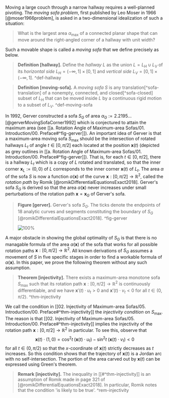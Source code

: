 Moving a large couch through a narrow hallway requires a well-planned pivoting. The _moving sofa problem_, first published by Leo Moser in 1966 [@moser1966problem], is asked in a two-dimensional idealization of such a situation:

> What is the largest area $\alpha_{\text{max}}$ of a connected planar shape that can move around the right-angled corner of a hallway with unit width?

Such a movable shape is called a _moving sofa_ that we define precisely as below.

> __Definition [hallway].__ Define the _hallway_ $L$ as the union $L = L_H \cup L_V$ of its _horizontal side_ $L_H = (-\infty, 1] \times [0, 1]$ and _vertical side_ $L_V = [0, 1] \times (-\infty, 1]$. ^def-hallway

> __Definition [moving-sofa].__ A _moving sofa_ $S$ is any translation[^sofa-translation] of a nonempty, connected, and closed[^sofa-closed] subset of $L_H$ that can be moved inside $L$ by a continuous rigid motion to a subset of $L_V$. ^def-moving-sofa

In 1992, Gerver constructed a sofa $S_G$ of area $\alpha_G := 2.2195\dots$ [@gerverMovingSofaCorner1992] which is conjectured to attain the maximum area (see [[a. Rotation Angle of Maximum-area Sofas/01. Introduction/00. Preface#^fig-gerver]]). An important idea of Gerver is that a maximum-area moving sofa $S_{\max}$ should be the intersection of rotated hallways $L_t$ of angle $t \in [0, \pi/2]$ each located at the position $\mathbf{x}(t)$ (depicted as grey outlines in [[a. Rotation Angle of Maximum-area Sofas/01. Introduction/00. Preface#^fig-gerver]]). That is, for each $t \in [0, \pi/2]$, there is a hallway $L_t$ which is a copy of $L$ rotated and translated, so that the inner corner $\mathbf{x}_L := (0, 0)$ of $L$ corresponds to the inner corner $\mathbf{x}(t)$ of $L_t$. The area $\alpha$ of the sofa $S$ is now a function $\alpha(\mathbf{x})$ of the curve $\mathbf{x} : [0, \pi/2] \to \mathbb{R}^2$, called the _rotation path_ by Romik [@romikDifferentialEquationsExact2018]. Gerver's sofa $S_G$ is derived so that the area $\alpha(\mathbf{x})$ never increases under small perturbations of the rotation path $\mathbf{x} = \mathbf{x}_G$ of Gerver's sofa.

> __Figure [gerver].__ Gerver's sofa $S_G$. The ticks denote the endpoints of 18 analytic curves and segments constituting the boundary of $S_G$ [@romikDifferentialEquationsExact2018]. ^fig-gerver
> 
> ![100%](images/gerverFull.svg)

A major obstacle in showing the global optimality of $S_G$ is that there is no managable formula of the area $\alpha(\mathbf{x})$ of the sofa that works for all possible rotation paths $\mathbf{x} : [0, \pi/2] \to \mathbb{R}^2$. All known derivations of $S_G$ assumes a movement of $S$ in five specific stages in order to find a workable formula of $\alpha(\mathbf{x})$. In this paper, we prove the following theorem without any such assumption.

> __Theorem [injectivity].__ There exists a maximum-area monotone sofa $S_{\max}$ such that its rotation path $\mathbf{x} : [0, \pi/2] \to \mathbb{R}^2$ is continuously differentiable, and we have $\mathbf{x}'(t) \cdot u_t > 0$ and $\mathbf{x}'(t) \cdot v_t < 0$ for all $t \in (0, \pi/2)$. ^thm-injectivity

We call the condition in [[02. Injectivity of Maximum-area Sofas/05. Introduction/00. Preface#^thm-injectivity]] the _injectivity condition_ on $S_{\max}$. The reason is that [[02. Injectivity of Maximum-area Sofas/05. Introduction/00. Preface#^thm-injectivity]] implies the injectivity of the rotation path $\mathbf{x} : [0, \pi/2] \to \mathbb{R}^2$ in particular. To see this, observe that
$$
\mathbf{x}(t) \cdot (1, 0) = \cos^2 t \; (\mathbf{x}(t) \cdot u_t) - \sin^2 t \; (\mathbf{x}(t) \cdot v_t) < 0
$$
for all $t \in (0, \pi/2)$ so that the $x$-coordinate of $\mathbf{x}(t)$ strictly decreases as $t$ increases. So this condition shows that the trajectory of $\mathbf{x}(t)$ is a Jordan arc with no self-intersection. The portion of the area carved out by $\mathbf{x}(t)$ can be expressed using Green's theorem.

> __Remark [injectivity].__ The inequality in [[#^thm-injectivity]] is an assumption of Romik made in page 321 of [@romikDifferentialEquationsExact2018]. In particular, Romik notes that the condition 'is likely to be true'. ^rem-injectivity